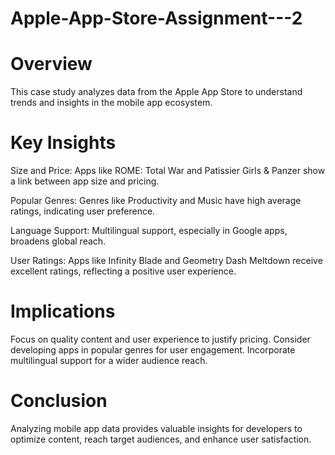 # Apple-App-Store-Assignment---2
# Overview
This case study analyzes data from the Apple App Store to understand trends and insights in the mobile app ecosystem.

# Key Insights
Size and Price: Apps like ROME: Total War and Patissier Girls & Panzer show a link between app size and pricing.

Popular Genres: Genres like Productivity and Music have high average ratings, indicating user preference.

Language Support: Multilingual support, especially in Google apps, broadens global reach.

User Ratings: Apps like Infinity Blade and Geometry Dash Meltdown receive excellent ratings, reflecting a positive user experience.

# Implications
Focus on quality content and user experience to justify pricing.
Consider developing apps in popular genres for user engagement.
Incorporate multilingual support for a wider audience reach.

# Conclusion
Analyzing mobile app data provides valuable insights for developers to optimize content, reach target audiences, and enhance user satisfaction.


